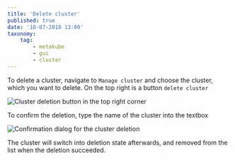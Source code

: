 ```yaml
---
title: 'Delete cluster'
published: true
date: '18-07-2018 13:00'
taxonomy:
    tag:
        - metakube
        - gui
        - cluster
---
```


To delete a cluster, navigate to `Manage cluster` and choose the cluster, which you want to delete. On the top right is a button `delete cluster`

![Cluster deletion button in the top right corner](image_delete-cluster_01.png)

To confirm the deletion, type the name of the cluster into the textbox

![Confirmation dialog for the cluster deletion](image_confirm_deletion_01.png)

The cluster will switch into deletion state afterwards, and removed from the list when the deletion succeeded.
